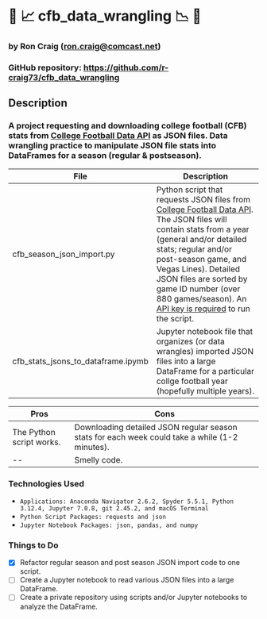 # :football: :chart_with_upwards_trend: cfb_data_wrangling :chart_with_downwards_trend: :football:

### by Ron Craig (ron.craig@comcast.net)
### GitHub repository: https://github.com/r-craig73/cfb_data_wrangling

## Description
### A project requesting and downloading college football (CFB) stats from [College Football Data API](https://api.collegefootballdata.com/api/docs/?url=/api-docs.json) as JSON files. Data wrangling practice to manipulate JSON file stats into DataFrames for a season (regular & postseason).

File | Description 
-----| -----
cfb_season_json_import.py | Python script that requests JSON files from [College Football Data API](https://api.collegefootballdata.com/api/docs/?url=/api-docs.json). The JSON files will contain stats from a year (general and/or detailed stats;  regular and/or post-season game, and Vegas Lines). Detailed JSON files are sorted by game ID number (over 880 games/season). An [API key is required](https://collegefootballdata.com/key) to run the script.
cfb_stats_jsons_to_dataframe.ipymb | Jupyter notebook file that organizes (or data wrangles) imported JSON files into a large DataFrame for a particular collge football year (hopefully multiple years).

Pros | Cons 
-----| -----
The Python script works. | Downloading detailed JSON regular season stats for each week could take a while (1-2 minutes).
--   | Smelly code.

### Technologies Used
* ```Applications: Anaconda Navigator 2.6.2, Spyder 5.5.1, Python 3.12.4, Jupyter 7.0.8, git 2.45.2, and macOS Terminal```
* ```Python Script Packages: requests and json```
* ```Jupyter Notebook Packages: json, pandas, and numpy```

### Things to Do
- [x] Refactor regular season and post season JSON import code to one script.
- [ ] Create a Jupyter notebook to read various JSON files into a large DataFrame.
- [ ] Create a private repository using scripts and/or Jupyter notebooks to analyze the DataFrame.
